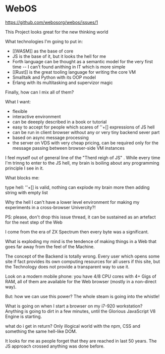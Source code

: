 # WebOS

https://github.com/webosorg/webos/issues/1

This Project looks great for the new thinking world

What technologies I'm going to put in:

-   [[WASM]] as the base of core
-   JS is the base of it, but it looks the hell for me
-   Forth language can be thought as a semantic model for the very first time -- I can't found anithing in IT which is more simple
-   [[Rust]] is the great tooling language for writing the core VM
-   Smalltalk and Python with its OOP model
-   Erlang with its multitasking and supervizor magic

Finally, how can I mix all of them?

What I want:

-   flexible
-   interactive environment
-   can be deeeply described in a book or tutorial
-   easy to accept for people which scares of ''+[] expressions of JS hell
-   can be run in client browser without any or very tiny backend sever part
-   based on async message processing
-   the server on VDS with very cheap pricing, can be required only for the message passing between browser-side VM instances

I feel myself out of general line of the "Therd reigh of JS" . While every time I'm trinng to enter to the JS hell, my brain is boiling about any programming principle I see in it.

What blocks me:

type hell: ''+[] is valid, nothing can explode my brain more then adding string with empty list

Why the hell I can't have a lower level environment for making my experiments in a cross-browser Univercity?!

PS: please, don't drop this issue thread, it can be sustained as an artefact for the next step of the Web

I come from the era of ZX Spectrum then every byte was a significant.  

What is exploding my mind is the tendence of making things in a Web that goes far away from the feel of the Machine.

The concept of the Backend is totally wrong.
Every user which opens some site if fact provides its own computing resources for all users if this site, but the Technology does not provide a transparent way to use it.

Look on a modern mobile phone: you have 4/8 CPU cores with 4+ Gigs of RAM, all of them are available for the Web browser (mostly in a non-direct way).

But: how we can use this power? The whole steam is going into the whistle!

What is going on when I start a browser on my i7-920 workstation? Anything is going to dirt in a few minutes, until the Glorious JavaScript V8 Engine is starting.

what do i get in return? Only illogical world with the npm, CSS and something the same hell-like DOM.

It looks for me as people forget that they are reached in last 50 years.
The JS approach crossed anything was done before.
